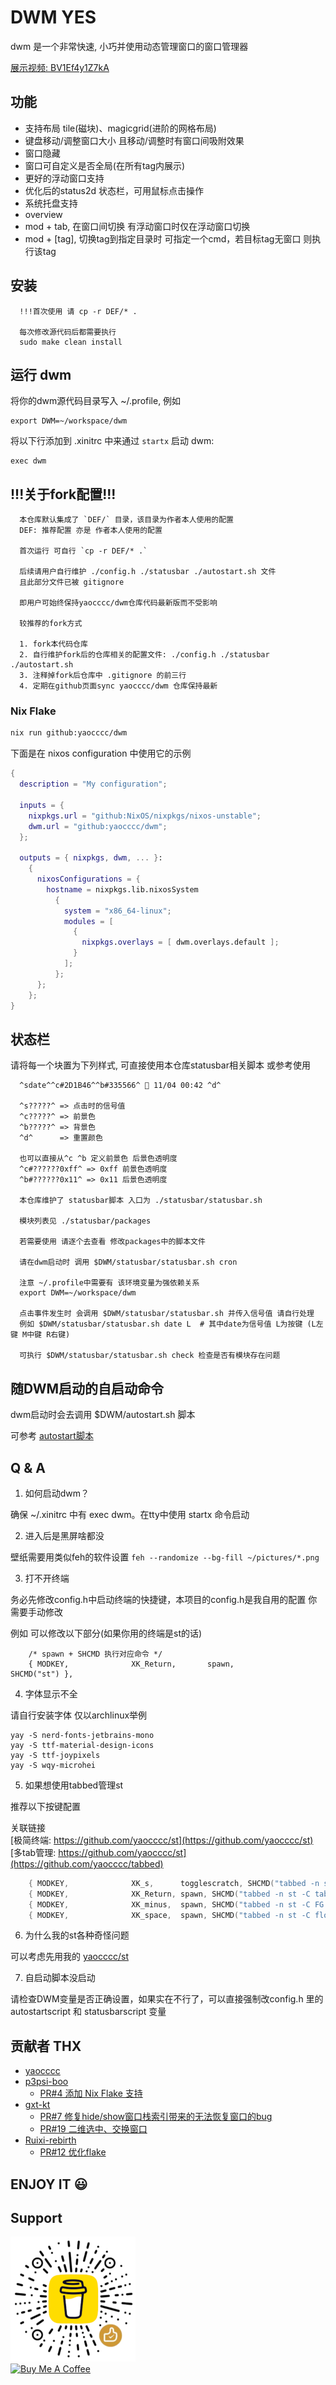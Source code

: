 # DWM YES

dwm 是一个非常快速, 小巧并使用动态管理窗口的窗口管理器

[展示视频: BV1Ef4y1Z7kA](https://www.bilibili.com/video/BV1Ef4y1Z7kA/)

## 功能

- 支持布局 tile(磁块)、magicgrid(进阶的网格布局)
- 键盘移动/调整窗口大小 且移动/调整时有窗口间吸附效果
- 窗口隐藏
- 窗口可自定义是否全局(在所有tag内展示)
- 更好的浮动窗口支持
- 优化后的status2d 状态栏，可用鼠标点击操作
- 系统托盘支持
- overview
- mod + tab, 在窗口间切换 有浮动窗口时仅在浮动窗口切换
- mod + [tag], 切换tag到指定目录时 可指定一个cmd，若目标tag无窗口 则执行该tag

## 安装

```plaintext
  !!!首次使用 请 cp -r DEF/* .

  每次修改源代码后都需要执行
  sudo make clean install
```

## 运行 dwm

将你的dwm源代码目录写入 ~/.profile, 例如  

```plaintext
export DWM=~/workspace/dwm
```

将以下行添加到 .xinitrc 中来通过 `startx` 启动 dwm:  

```plaintext
exec dwm
```

## !!!关于fork配置!!!

```plaintext
  本仓库默认集成了 `DEF/` 目录，该目录为作者本人使用的配置
  DEF: 推荐配置 亦是 作者本人使用的配置

  首次运行 可自行 `cp -r DEF/* .`

  后续请用户自行维护 ./config.h ./statusbar ./autostart.sh 文件
  且此部分文件已被 gitignore

  即用户可始终保持yaocccc/dwm仓库代码最新版而不受影响

  较推荐的fork方式

  1. fork本代码仓库
  2. 自行维护fork后的仓库相关的配置文件: ./config.h ./statusbar ./autostart.sh
  3. 注释掉fork后仓库中 .gitignore 的前三行
  4. 定期在github页面sync yaocccc/dwm 仓库保持最新
```

### Nix Flake

```sh
nix run github:yaocccc/dwm
```
下面是在 nixos configuration 中使用它的示例
```nix
{
  description = "My configuration";

  inputs = {
    nixpkgs.url = "github:NixOS/nixpkgs/nixos-unstable";
    dwm.url = "github:yaocccc/dwm";
  };

  outputs = { nixpkgs, dwm, ... }:
    {
      nixosConfigurations = {
        hostname = nixpkgs.lib.nixosSystem
          {
            system = "x86_64-linux";
            modules = [
              {
                nixpkgs.overlays = [ dwm.overlays.default ];
              }
            ];
          };
      };
    };
}
```

## 状态栏

请将每一个块置为下列样式, 可直接使用本仓库statusbar相关脚本 或参考使用

```plaintext
  ^sdate^^c#2D1B46^^b#335566^  11/04 00:42 ^d^

  ^s?????^ => 点击时的信号值
  ^c?????^ => 前景色
  ^b?????^ => 背景色
  ^d^      => 重置颜色

  也可以直接从^c ^b 定义前景色 后景色透明度
  ^c#??????0xff^ => 0xff 前景色透明度
  ^b#??????0x11^ => 0x11 后景色透明度

  本仓库维护了 statusbar脚本 入口为 ./statusbar/statusbar.sh
  
  模块列表见 ./statusbar/packages
  
  若需要使用 请逐个去查看 修改packages中的脚本文件
  
  请在dwm启动时 调用 $DWM/statusbar/statusbar.sh cron

  注意 ~/.profile中需要有 该环境变量为强依赖关系
  export DWM=~/workspace/dwm

  点击事件发生时 会调用 $DWM/statusbar/statusbar.sh 并传入信号值 请自行处理
  例如 $DWM/statusbar/statusbar.sh date L  # 其中date为信号值 L为按键 (L左键 M中键 R右键)

  可执行 $DWM/statusbar/statusbar.sh check 检查是否有模块存在问题
```

## 随DWM启动的自启动命令

dwm启动时会去调用 $DWM/autostart.sh 脚本

可参考 [autostart脚本](https://github.com/yaocccc/dwm/blob/master/autostart.sh)

## Q & A

1. 如何启动dwm？

确保 ~/.xinitrc 中有 exec dwm。在tty中使用 startx 命令启动

2. 进入后是黑屏啥都没

壁纸需要用类似feh的软件设置 `feh --randomize --bg-fill ~/pictures/*.png`

3. 打不开终端

务必先修改config.h中启动终端的快捷键，本项目的config.h是我自用的配置 你需要手动修改

例如 可以修改以下部分(如果你用的终端是st的话) 

```plaintext
    /* spawn + SHCMD 执行对应命令 */
    { MODKEY,              XK_Return,       spawn,            SHCMD("st") },
```

4. 字体显示不全

请自行安装字体 仅以archlinux举例

```shell
yay -S nerd-fonts-jetbrains-mono
yay -S ttf-material-design-icons
yay -S ttf-joypixels
yay -S wqy-microhei
```

5. 如果想使用tabbed管理st

推荐以下按键配置

关联链接  
[极简终端: https://github.com/yaocccc/st](https://github.com/yaocccc/st)  
[多tab管理: https://github.com/yaocccc/st](https://github.com/yaocccc/tabbed)  

```c
    { MODKEY,              XK_s,      togglescratch, SHCMD("tabbed -n scratchpad -c -r 2 st -w ''") },          /* super s          | 打开st scratchpad      */
    { MODKEY,              XK_Return, spawn, SHCMD("tabbed -n st -C tabbed -c -r 2 st -w ''") },                /* super enter      | 打开st                 */
    { MODKEY,              XK_minus,  spawn, SHCMD("tabbed -n st -C FG -c -r 2 st -w ''") },                    /* super +          | 打开全局st终端         */
    { MODKEY,              XK_space,  spawn, SHCMD("tabbed -n st -C float -c -r 2 st -w ''") },                 /* super space      | 打开浮动st终端         */
```

6. 为什么我的st各种奇怪问题

可以考虑先用我的 [yaocccc/st](https://github.com/yaocccc/st)

7. 自启动脚本没启动

请检查DWM变量是否正确设置，如果实在不行了，可以直接强制改config.h 里的 autostartscript 和 statusbarscript 变量

## 贡献者 THX

- [yaocccc](https://github.com/yaocccc)
- [p3psi-boo](https://github.com/p3psi-boo)
  - [PR#4 添加 Nix Flake 支持](https://github.com/yaocccc/dwm/pull/4)
- [gxt-kt](https://github.com/gxt-kt)
  - [PR#7 修复hide/show窗口栈索引带来的无法恢复窗口的bug](https://github.com/yaocccc/dwm/pull/7)
  - [PR#19 二维选中、交换窗口](https://github.com/yaocccc/dwm/pull/19)
- [Ruixi-rebirth](https://github.com/Ruixi-rebirth)
  - [PR#12 优化flake](https://github.com/yaocccc/dwm/pull/12)

## ENJOY IT 😃

## Support

<a href="https://www.buymeacoffee.com/yaocccc" target="_blank">
  <img src="https://github.com/yaocccc/yaocccc/raw/master/qr.png">
</a>

<br>

<a href="https://www.buymeacoffee.com/yaocccc" target="_blank">
  <img src="https://cdn.buymeacoffee.com/buttons/v2/default-violet.png" alt="Buy Me A Coffee" style="height: 60px !important;width: 200px !important;" >
</a>
